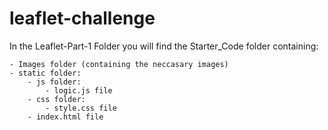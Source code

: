 # leaflet-challenge

In the Leaflet-Part-1 Folder you will find the Starter_Code folder containing:

    - Images folder (containing the neccasary images)
    - static folder:
        - js folder:
            - logic.js file
        - css folder:
            - style.css file
        - index.html file
